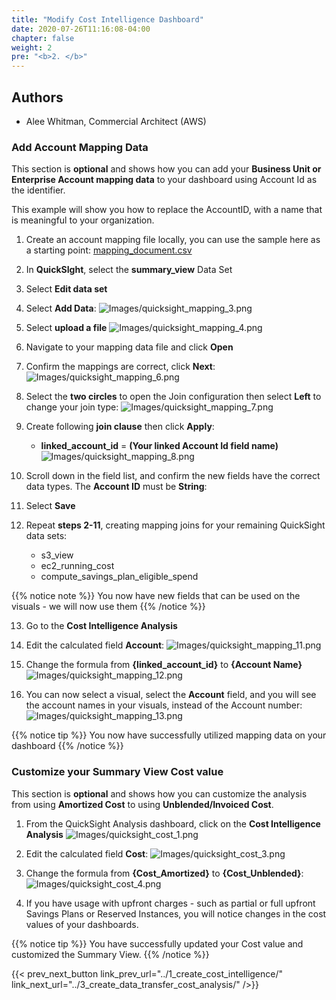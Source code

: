 ```yaml
---
title: "Modify Cost Intelligence Dashboard"
date: 2020-07-26T11:16:08-04:00
chapter: false
weight: 2
pre: "<b>2. </b>"
---
```


## Authors
- Alee Whitman, Commercial Architect (AWS)


### Add Account Mapping Data
This section is **optional** and shows how you can add your **Business Unit or Enterprise Account mapping data** to your dashboard using Account Id as the identifier.

This example will show you how to replace the AccountID, with a name that is meaningful to your organization.

1. Create an account mapping file locally, you can use the sample here as a starting point:
[mapping_document.csv](/Cost/200_Enterprise_Dashboards/mapping_document.csv)

2. In **QuickSIght**, select the **summary_view** Data Set

3. Select **Edit data set**

4. Select **Add Data**:
![Images/quicksight_mapping_3.png](/Cost/200_Enterprise_Dashboards/Images/quicksight_mapping_3.png)

5. Select **upload a file**
![Images/quicksight_mapping_4.png](/Cost/200_Enterprise_Dashboards/Images/quicksight_mapping_4.png)

6. Navigate to your mapping data file and click **Open**

7. Confirm the mappings are correct, click **Next**:
![Images/quicksight_mapping_6.png](/Cost/200_Enterprise_Dashboards/Images/quicksight_mapping_6.png)

8. Select the **two circles** to open the Join configuration then select **Left** to change your join type:
![Images/quicksight_mapping_7.png](/Cost/200_Enterprise_Dashboards/Images/quicksight_mapping_7.png)

9. Create following **join clause** then click **Apply**:
	- **linked_account_id** = **(Your linked Account Id field name)**
![Images/quicksight_mapping_8.png](/Cost/200_Enterprise_Dashboards/Images/quicksight_mapping_8.png)

10. Scroll down in the field list, and confirm the new fields have the correct data types. The **Account ID** must be **String**:

11. Select **Save**

12. Repeat **steps 2-11**, creating mapping joins for your remaining QuickSight data sets:

	- s3_view
	- ec2_running_cost
    - compute_savings_plan_eligible_spend


{{% notice note %}}
You now have new fields that can be used on the visuals - we will now use them
{{% /notice %}}


13. Go to the **Cost Intelligence Analysis**

14. Edit the calculated field **Account**:
![Images/quicksight_mapping_11.png](/Cost/200_Enterprise_Dashboards/Images/quicksight_mapping_11.png)

15. Change the formula from **{linked_account_id}** to **{Account Name}**
![Images/quicksight_mapping_12.png](/Cost/200_Enterprise_Dashboards/Images/quicksight_mapping_12.png)

16. You can now select a visual, select the **Account** field, and you will see the account names in your visuals, instead of the Account number:
![Images/quicksight_mapping_13.png](/Cost/200_Enterprise_Dashboards/Images/quicksight_mapping_13.png)


{{% notice tip %}}
You now have successfully utilized mapping data on your dashboard
{{% /notice %}}
 


### Customize your Summary View Cost value
This section is **optional** and shows how you can customize the analysis from using **Amortized Cost** to using **Unblended/Invoiced Cost**.

1. From the QuickSight Analysis dashboard, click on the **Cost Intelligence Analysis**
![Images/quicksight_cost_1.png](/Cost/200_Enterprise_Dashboards/Images/quicksight_cost_1.png)

2. Edit the calculated field **Cost**:
![Images/quicksight_cost_3.png](/Cost/200_Enterprise_Dashboards/Images/quicksight_cost_3.png)

3. Change the formula from **{Cost_Amortized}** to **{Cost_Unblended}**:
![Images/quicksight_cost_4.png](/Cost/200_Enterprise_Dashboards/Images/quicksight_cost_4.png)

4. If you have usage with upfront charges - such as partial or full upfront Savings Plans or Reserved Instances, you will notice changes in the cost values of your dashboards.

{{% notice tip %}}
You have successfully updated your Cost value and customized the Summary View.
{{% /notice %}}

{{< prev_next_button link_prev_url="../1_create_cost_intelligence/" link_next_url="../3_create_data_transfer_cost_analysis/" />}}
